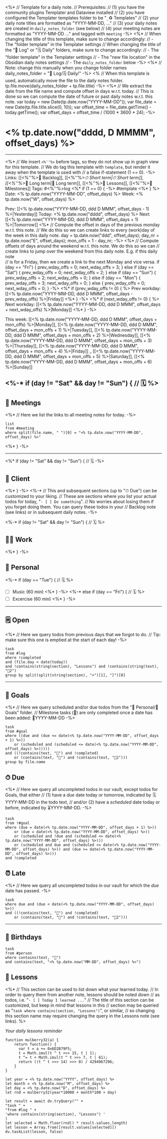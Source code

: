 <%* 
	// Template for a daily note.
	// Prerequisites:
	//    (1) you have the community plugins Templater and Dataview installed
	//    (2) you have configured the Templater templates folder to be "`_`♻ Templates"
	//    (2) your daily note titles are formatted as "YYYY-MM-DD, ..."
	//    (3) your daily notes are created in `daily_notes_folder` (see below)
	//    (4) your meeting notes are formatted as "YYYY-MM-DD ..." and tagged with `meeting`
-%>
<%*
	// When changing the title of this template, make sure to change accordingly:
	//     - The "folder template" in the Templater settings
	// When changing the title of the "📓 Log" or "🗒 Daily" folders, make sure to change accordingly:
	//     - The "folder template" in the Templater settings
	//     - The "new file location" in the Obsidian daily notes settings
	//     - The `daily_notes_folder` below
-%>
<%*
	// Note: change this manually when you change folder names
	daily_notes_folder = "📓 Log/🗒 Daily/" 
-%>
<% 
	// When this template is used, automatically move the file to the daily notes folder.
	tp.file.move(daily_notes_folder + tp.file.title) 
-%>
<%*
	// We extract the date from the file name and compute offset in days w.r.t. today.
	// This is done so we can compute the date of future or past daily notes w.r.t. this note.
	var today = new Date(tp.date.now("YYYY-MM-DD"));
	var file_date = new Date(tp.file.title.slice(0, 10));
	var offset_time = file_date.getTime() - today.getTime();
	var offset_days = offset_time / (1000 * 3600 * 24);
-%>
# <% tp.date.now("dddd, D MMMM", offset_days) %>

---

<%*
	// We insert `<%''%>` before tags, so they do not show up in graph view for this template.
	// We do tag this template with `template`, but render it away when the template is used with 
	// a false if-statement (1 == 0).
-%>
Links: [[<%''%>📖 Backlog]], [[<%''%>_⏱ Short term|⏱ Short term]], [[<%''%>_📆 Long term|📆 Long term]], [[<%''%>🌈 Lessons]], [[<%''%>🚩 Milestones]]
Tags: #<%''%>log <%* if (1 == 0) { -%> #template <%* } %>
Date: <% tp.date.now("YYYY-MM-DD", offset_days) %>
Week: <% tp.date.now("W", offset_days) %>

Prev: [[<% tp.date.now("YYYY-MM-DD, ddd D MMM", offset_days - 1) %>|Yesterday]]
Today: <% tp.date.now("dddd", offset_days) %>
Next: [[<% tp.date.now("YYYY-MM-DD, ddd D MMM", offset_days + 1) %>|Tomorrow]]
<%* 
	// Compute the offset in days of the previous monday w.r.t. this note.
	// We do this so we can create links to every (work)day of the week in this daily note.
	day = tp.date.now("ddd", offset_days);
	day_nr = tp.date.now("E", offset_days);
	mon_offs = 1 - day_nr; 
-%>
<%*
	// Compute offsets of days around the weekend w.r.t. this note. We do this so we can 
	// create links to jump over the weekend from this daily note. E.g. if this daily note  
	// is for a Friday, then we create a link to the next Monday and vice versa.
	if (day == "Fri") {
		prev_wday_offs = 0; 
		next_wday_offs = 3;
	} else if (day == "Sat")  {
		prev_wday_offs = 0; 
		next_wday_offs = 2;
	} else if (day == "Sun")  {
		prev_wday_offs = 2; 
		next_wday_offs = 0;
	} else if (day == "Mon")  {
		prev_wday_offs = 3; 
		next_wday_offs = 0;
	} else {
		prev_wday_offs = 0; 
		next_wday_offs = 0;
	}
-%>
<%* if (prev_wday_offs != 0) { %>
Prev workday: [[<% tp.date.now("YYYY-MM-DD, ddd D MMM", offset_days - prev_wday_offs) %>|Friday]]
<%* } -%>
<%* if (next_wday_offs != 0) { %>
Next workday: [[<% tp.date.now("YYYY-MM-DD, ddd D MMM", offset_days + next_wday_offs) %>|Monday]]
<%* } -%>

This week: [[<% tp.date.now("YYYY-MM-DD, ddd D MMM", offset_days + mon_offs) %>|Monday]], [[<% tp.date.now("YYYY-MM-DD, ddd D MMM", offset_days + mon_offs + 1) %>|Tuesday]],  [[<% tp.date.now("YYYY-MM-DD, ddd D MMM", offset_days + mon_offs + 2) %>|Wednesday]], [[<% tp.date.now("YYYY-MM-DD, ddd D MMM", offset_days + mon_offs + 3) %>|Thursday]], [[<% tp.date.now("YYYY-MM-DD, ddd D MMM", offset_days + mon_offs + 4) %>|Friday]] _ [[<% tp.date.now("YYYY-MM-DD, ddd D MMM", offset_days + mon_offs + 5) %>|Saturday]], [[<% tp.date.now("YYYY-MM-DD, ddd D MMM", offset_days + mon_offs + 6) %>|Sunday]] 

<%-* if (day != "Sat" && day != "Sun") {  // 🗓 %>
---
## 👥 Meetings

<%*
	// Here we list the links to all meeting notes for today.
-%>
```dataview
list
from #meeting 
where split(file.name, " ")[0] = "<% tp.date.now("YYYY-MM-DD", offset_days) %>"
```
<%* } -%>

---
<%* if (day != "Sat" && day != "Sun") {  // 🗓  -%>
## 🏤 Client


<%* } -%>
<%-*
	// This and subsequent sections (up to "⏱ Due") can be customized to your liking.
	// These are sections where you list your actual todos for today, "`- [ ] Do something`".
	// No worries about losing them if you forget doing them. You can query these todos in your 
	// Backlog note (see links) or in subsequent daily notes.
-%>

<%-* if (day != "Sat" && day != "Sun") {  // 🗓 %>
## 🧑‍💻 Work



<%* } -%>
## 🏡 Personal

<%-* if (day == "Tue") {  // 🗓 %>
- [ ] Music (60 min)
<%* } -%>
<%-* else if (day == "Fri") {  // 🗓 %>
- [ ] Excercise (60 min)
<%* } -%>

---
## 🗒 Open

<%* 
	// Here we query todos from previous days that we forgot to do.
	// Tip: make sure this one is emptied at the start of each day!
-%>
```dataview
task
from #log 
where !completed 
and (file.day < date(today))
and !contains(string(section), "Lessons") and !contains(string(text), "🚩2")
group by split(split(string(section), ">")[1], "]")[0]
```
---
## 🚀 Goals

<%* 
	// Here we query scheduled and/or due todos from the "🏡 Personal/🚀 Goals" folder.
	// Milestone tasks (🚩) are only completed once a date has been added: 🚩YYYY-MM-DD
-%>
```dataview
task
from #goal
where ((due and (due <= date(<% tp.date.now("YYYY-MM-DD", offset_days + 1) %>))
	or (scheduled and (scheduled <= date(<% tp.date.now("YYYY-MM-DD", offset_days) %>)))))
and ((!contains(text, "🚩") and !completed)
	or (contains(text, "🚩") and !contains(text, "🚩2")))
group by file.name
```

## ⏱ Due

<%*
	// Here we query all uncompleted todos in our vault, except todos for Goals, that either 
	// (1) have a *due* date today or tomorrow, indicated by 🗓YYYY-MM-DD in the todo text,
	// and/or (2) have a *scheduled* date today or before, indicated by ⏳YYYY-MM-DD.
-%>
```dataview
task
from !#goal
where (due = date(<% tp.date.now("YYYY-MM-DD", offset_days + 1) %>))
	or (due = date(<% tp.date.now("YYYY-MM-DD", offset_days) %>))
	or (scheduled and !due and (scheduled <= date(<% tp.date.now("YYYY-MM-DD", offset_days) %>)))
	or (scheduled and due and (scheduled <= date(<% tp.date.now("YYYY-MM-DD", offset_days) %>)) and (due >= date(<% tp.date.now("YYYY-MM-DD", offset_days) %>)))
and !completed
```

## ⏰ Late

<%*
	// Here we query all uncompleted todos in our vault for which the *due* date has passed.
-%>
```dataview
task
where due and (due < date(<% tp.date.now("YYYY-MM-DD", offset_days) %>))
and ((!contains(text, "🚩") and !completed)
	or (contains(text, "🚩") and !contains(text, "🚩2")))
```

---
## 🎉 Birthdays

```dataview
task
from #person
where contains(text, "🎉")
and contains(text, "<% tp.date.now("MM-DD", offset_days) %>")
```

## 🌈 Lessons

<%* 
	// This section can be used to list down what your learned today.
	// In order to query them from another note, lessons should be noted down 
	// as todos, i.e. "`- [ ] Today I learned ...`"
	// The title of this section can be customized, but keep in mind that lessons in this 
	// section may be queried as "`task where contains(section, "Lessons")`", or similar,
	// so changing this section name may require changing the query in the Lessons note (see links).
%>

*Your daily lessons reminder*
```dataviewjs
function mulberry32(a) {
    return function() {
      var t = a += 0x6D2B79F5;
      t = Math.imul(t ^ t >>> 15, t | 1);
      t ^= t + Math.imul(t ^ t >>> 7, t | 61);
      return ((t ^ t >>> 14) >>> 0) / 4294967296;
    }
}

let year = <% tp.date.now("YYYY", offset_days) %>
let month = <% tp.date.now("M", offset_days) %>
let day = <% tp.date.now("D", offset_days) %>
let rnd = mulberry32(year*10000 + month*100 + day)

let result = await dv.tryQuery("" +
"task " +
"from #log " +
'where contains(string(section), "Lessons") '
)
let selected = Math.floor(rnd() * result.values.length)
let lesson = Array.from([result.values[selected]])
dv.taskList(lesson, false)
```
